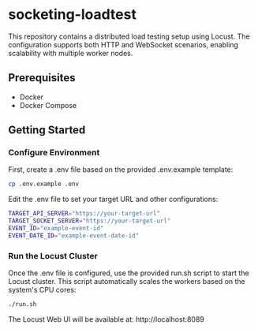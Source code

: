 # socketing-loadtest

This repository contains a distributed load testing setup using Locust. The configuration supports both HTTP and WebSocket scenarios, enabling scalability with multiple worker nodes.

## Prerequisites

- Docker
- Docker Compose

## Getting Started

### Configure Environment

First, create a .env file based on the provided .env.example template:

```bash
cp .env.example .env
```

Edit the .env file to set your target URL and other configurations:

```bash
TARGET_API_SERVER="https://your-target-url"
TARGET_SOCKET_SERVER="https://your-target-url"
EVENT_ID="example-event-id"
EVENT_DATE_ID="example-event-date-id"
```

### Run the Locust Cluster

Once the .env file is configured, use the provided run.sh script to start the Locust cluster. This script automatically scales the workers based on the system's CPU cores:

```bash
./run.sh
```

The Locust Web UI will be available at: http://localhost:8089
